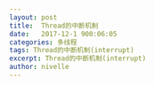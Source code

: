 ```yaml
---
layout: post
title:  Thread的中断机制
date:   2017-12-1 900:06:05
categories: 多线程
tags: Thread的中断机制(interrupt)
excerpt: Thread的中断机制(interrupt)
author: nivelle
---
```

